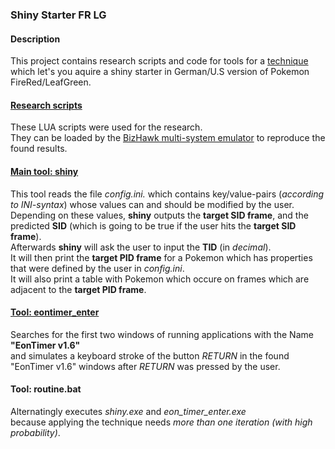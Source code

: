 ### Shiny Starter FR LG

#### Description
This project contains research scripts and code for tools for a [technique](TODO)  
which let's you aquire a shiny starter in German/U.S version of Pokemon FireRed/LeafGreen.

#### [Research scripts](./scripts)
These LUA scripts were used for the research.  
They can be loaded by the [BizHawk multi-system emulator](https://github.com/TASVideos/BizHawk) to reproduce the found results.

#### [Main tool: shiny](./shiny)
This tool reads the file _config.ini._ which contains key/value-pairs (_according to INI-syntax_) whose values can and should be modified by the user.  
Depending on these values, **shiny** outputs the **target SID frame**, and the predicted **SID** (which is going to be true if the user hits the **target SID frame**).  
Afterwards **shiny** will ask the user to input the **TID** (in _decimal_).  
It will then print the **target PID frame** for a Pokemon which has properties that were defined by the user in _config.ini_.  
It will also print a table with Pokemon which occure on frames which are adjacent to the **target PID frame**.

#### [Tool: eontimer_enter](./eontimer_enter)
Searches for the first two windows of running applications with the Name **"EonTimer v1.6"**  
and simulates a keyboard stroke of the button _RETURN_ in the found "EonTimer v1.6" windows after _RETURN_ was pressed by the user.
  
#### Tool: routine.bat
Alternatingly executes _shiny.exe_ and _eon_timer_enter.exe_  
because applying the technique needs _more than one iteration (with high probability)_.  